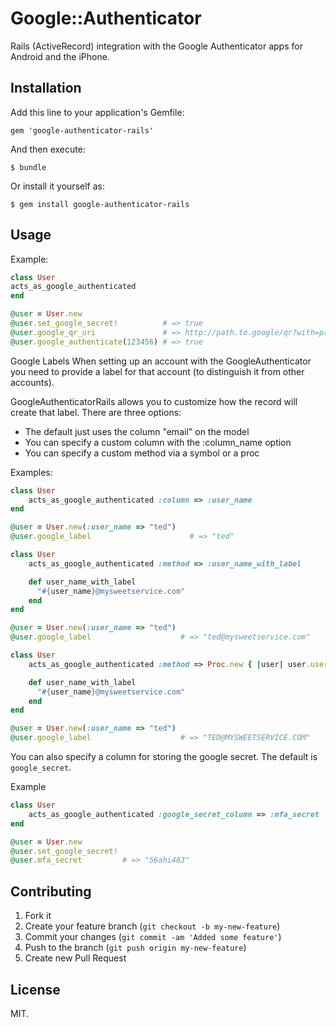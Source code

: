 # Google::Authenticator

Rails (ActiveRecord) integration with the Google Authenticator apps for Android and the iPhone.

## Installation

Add this line to your application's Gemfile:

    gem 'google-authenticator-rails'

And then execute:

    $ bundle

Or install it yourself as:

    $ gem install google-authenticator-rails

## Usage

Example:

```ruby
class User
acts_as_google_authenticated
end

@user = User.new
@user.set_google_secret!          # => true
@user.google_qr_uri               # => http://path.to.google/qr?with=params
@user.google_authenticate(123456) # => true
```

Google Labels
When setting up an account with the GoogleAuthenticator you need to provide
a label for that account (to distinguish it from other accounts).

GoogleAuthenticatorRails allows you to customize how the record will create
that label.  There are three options:
  - The default just uses the column "email" on the model
  - You can specify a custom column with the :column_name option
  - You can specify a custom method via a symbol or a proc

Examples:

```ruby
class User
	acts_as_google_authenticated :column => :user_name
end

@user = User.new(:user_name => "ted")
@user.google_label                      # => "ted"

class User
	acts_as_google_authenticated :method => :user_name_with_label

	def user_name_with_label
	  "#{user_name}@mysweetservice.com"
	end
end

@user = User.new(:user_name => "ted")
@user.google_label                    # => "ted@mysweetservice.com"

class User
	acts_as_google_authenticated :method => Proc.new { |user| user.user_name_with_label.upcase }

	def user_name_with_label
	  "#{user_name}@mysweetservice.com"
	end
end

@user = User.new(:user_name => "ted")
@user.google_label                    # => "TED@MYSWEETSERVICE.COM"
```

You can also specify a column for storing the google secret.  The default is `google_secret`.

Example

```ruby
class User
	acts_as_google_authenticated :google_secret_column => :mfa_secret
end

@user = User.new
@user.set_google_secret!
@user.mfa_secret 		 # => "56ahi483"
```


## Contributing

1. Fork it
2. Create your feature branch (`git checkout -b my-new-feature`)
3. Commit your changes (`git commit -am 'Added some feature'`)
4. Push to the branch (`git push origin my-new-feature`)
5. Create new Pull Request

## License

MIT.